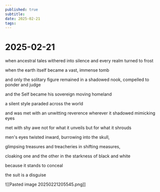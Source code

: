```yaml
---
published: true
subtitle: 
date: 2025-02-21
tags: 
---
```


# 2025-02-21

when ancestral tales withered into silence and every realm turned to frost

when the earth itself became a vast, immense tomb

and only the solitary figure remained in a shadowed nook, compelled to ponder and judge

and the Self became his sovereign moving homeland

a silent style paraded across the world

and was met with an unwitting reverence wherever it shadowed mimicking eyes

met with shy awe not for what it unveils but for what it shrouds

men's eyes twisted inward, burrowing into the skull, 

glimpsing treasures and treacheries in shifting measures, 

cloaking one and the other in the starkness of black and white

because it stands to conceal

the suit is a disguise

![[Pasted image 20250221205545.png]]